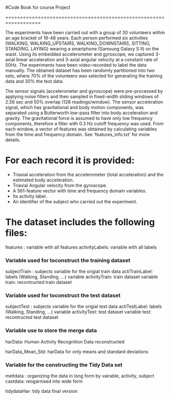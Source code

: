 #Code Book for course Project 

==================================================================

The experiments have been carried out with a group of 30 volunteers within an age bracket of 19-48 years. Each person performed six activities (WALKING, WALKING_UPSTAIRS, WALKING_DOWNSTAIRS, SITTING, STANDING, LAYING) wearing a smartphone (Samsung Galaxy S II) on the waist. Using its embedded accelerometer and gyroscope, we captured 3-axial linear acceleration and 3-axial angular velocity at a constant rate of 50Hz. The experiments have been video-recorded to label the data manually. The obtained dataset has been randomly partitioned into two sets, where 70% of the volunteers was selected for generating the training data and 30% the test data. 

The sensor signals (accelerometer and gyroscope) were pre-processed by applying noise filters and then sampled in fixed-width sliding windows of 2.56 sec and 50% overlap (128 readings/window). The sensor acceleration signal, which has gravitational and body motion components, was separated using a Butterworth low-pass filter into body acceleration and gravity. The gravitational force is assumed to have only low frequency components, therefore a filter with 0.3 Hz cutoff frequency was used. From each window, a vector of features was obtained by calculating variables from the time and frequency domain. See 'features_info.txt' for more details. 

For each record it is provided:
======================================

* Triaxial acceleration from the accelerometer (total acceleration) and the estimated body acceleration.
* Triaxial Angular velocity from the gyroscope. 
* A 561-feature vector with time and frequency domain variables. 
* Its activity label. 
* An identifier of the subject who carried out the experiment.

The dataset includes the following files:
=========================================

features : variable with all features
activityLabels: variable with all labels

### Variable used for toconstruct the training dataset
subjectTrain : subjects variable for the origial train data
actiTrainLabel: labels (Walking, Standing, ...) variable
activityTrain:  train dataset variable
train: recontructed train dataset

### Variable used for toconstruct the test dataset
subjectTest : subjects variable for the origial test data
actiTestLabel: labels (Walking, Standing, ...) variable
activityTest:  test dataset variable
test: recontructed test dataset

### Variable use to store the merge data

harData: Human Activity Recognition Data reconstructed

harData_Mean_Std: harData for only means and standard deviations

### Variable for the constructing the Tidy Data set
meltdata : organizing the data in long form by vairable, activity, subject
castdata: reogarnised into wide form

tidydataHar: tidy data final version
